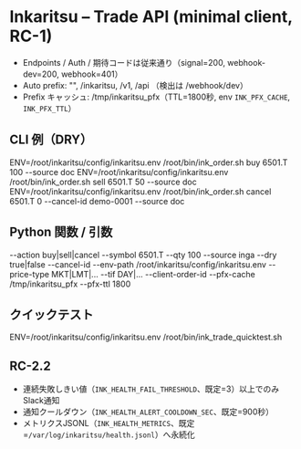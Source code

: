 # Inkaritsu – Trade API (minimal client, RC-1)
- Endpoints / Auth / 期待コードは従来通り（signal=200, webhook-dev=200, webhook=401）
- Auto prefix: "", /inkaritsu, /v1, /api （検出は /webhook/dev）
- Prefix キャッシュ: /tmp/inkaritsu_pfx（TTL=1800秒, env `INK_PFX_CACHE`, `INK_PFX_TTL`）

## CLI 例（DRY）
ENV=/root/inkaritsu/config/inkaritsu.env /root/bin/ink_order.sh buy 6501.T 100 --source doc
ENV=/root/inkaritsu/config/inkaritsu.env /root/bin/ink_order.sh sell 6501.T  50 --source doc
ENV=/root/inkaritsu/config/inkaritsu.env /root/bin/ink_order.sh cancel 6501.T 0 --cancel-id demo-0001 --source doc

## Python 関数 / 引数
--action buy|sell|cancel
--symbol 6501.T
--qty 100
--source inga
--dry true|false
--cancel-id <ID>
--env-path /root/inkaritsu/config/inkaritsu.env
--price-type MKT|LMT|...
--tif DAY|...
--client-order-id <ID>
--pfx-cache /tmp/inkaritsu_pfx
--pfx-ttl 1800

## クイックテスト
ENV=/root/inkaritsu/config/inkaritsu.env /root/bin/ink_trade_quicktest.sh

## RC-2.2
- 連続失敗しきい値（`INK_HEALTH_FAIL_THRESHOLD`、既定=3）以上でのみSlack通知
- 通知クールダウン（`INK_HEALTH_ALERT_COOLDOWN_SEC`、既定=900秒）
- メトリクスJSONL（`INK_HEALTH_METRICS`、既定=`/var/log/inkaritsu/health.jsonl`）へ永続化
